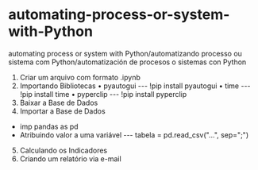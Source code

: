 # automating-process-or-system-with-Python
automating process or system with Python/automatizando processo ou sistema com Python/automatización de procesos o sistemas con Python

1. Criar um arquivo com formato .ipynb
2. Importando Bibliotecas
• pyautogui  --- !pip install pyautogui
• time       --- !pip install time
• pyperclip  --- !pip install pyperclip
3. Baixar a Base de Dados
4. Importar a Base de Dados
- imp pandas as pd
- Atribuindo valor a uma variável --- tabela = pd.read_csv("...", sep=";")
5. Calculando os Indicadores 
6. Criando um relatório via e-mail
